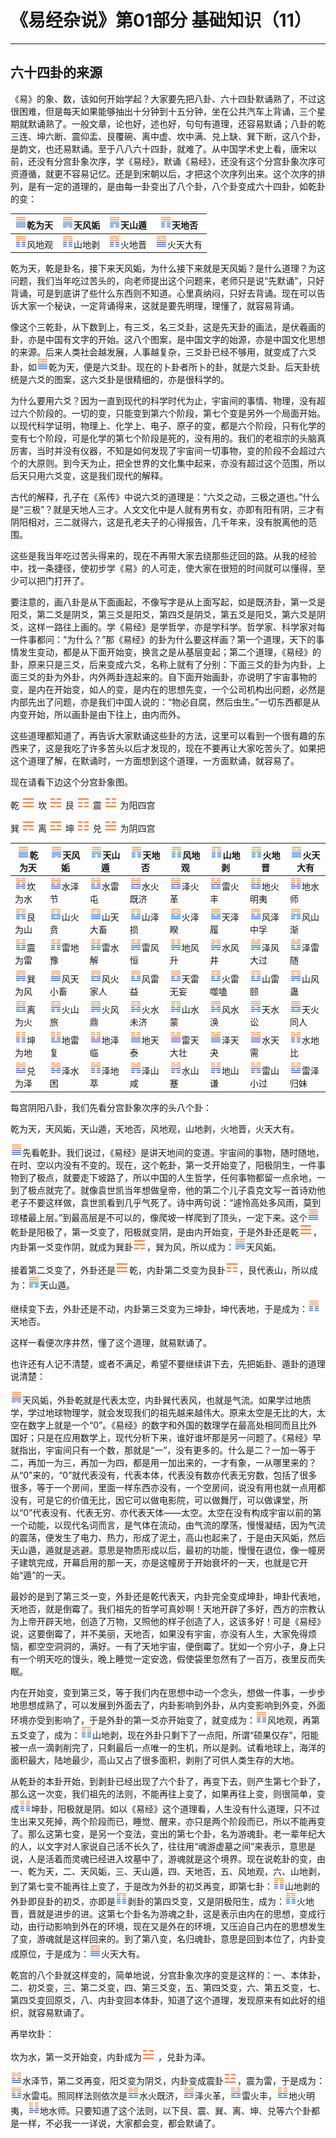 # 《易经杂说》第01部分 基础知识（11）

------

## 六十四卦的来源

《易》的象、数，该如何开始学起？大家要先把八卦、六十四卦默诵熟了，不过这很困难，但是每天如果能够抽出十分钟到十五分钟，坐在公共汽车上背诵，三个星期就默诵熟了。一般文章，论也好，述也好，句句有道理，还容易默诵；八卦的乾三连、坤六断、震仰盂、艮覆碗、离中虚、坎中满、兑上缺、巽下断，这八个卦，是韵文，也还易默诵。至于八八六十四卦，就难了。从中国学术史上看，唐宋以前，还没有分宫卦象次序，学《易经》，默诵《易经》，还没有这个分宫卦象次序可资遵循，就更不容易记忆。还是到宋朝以后，才把这个次序列出来。这个次序的排列，是有一定的道理的，是由每一卦变出了八个卦，八个卦变成六十四卦，如乾卦的变：

| ![img](%E5%85%AD%E5%8D%81%E5%9B%9B%E5%8D%A6%E7%9A%84%E6%9D%A5%E6%BA%90/gua1.png)乾为天 | ![img](%E5%85%AD%E5%8D%81%E5%9B%9B%E5%8D%A6%E7%9A%84%E6%9D%A5%E6%BA%90/gua44.png)天风姤 | ![img](%E5%85%AD%E5%8D%81%E5%9B%9B%E5%8D%A6%E7%9A%84%E6%9D%A5%E6%BA%90/gua33.png)天山遁 | ![img](%E5%85%AD%E5%8D%81%E5%9B%9B%E5%8D%A6%E7%9A%84%E6%9D%A5%E6%BA%90/gua12.png)天地否 |
| ------------------------------------------------------------ | ------------------------------------------------------------ | ------------------------------------------------------------ | ------------------------------------------------------------ |
| ![img](%E5%85%AD%E5%8D%81%E5%9B%9B%E5%8D%A6%E7%9A%84%E6%9D%A5%E6%BA%90/gua20.png)风地观 | ![img](%E5%85%AD%E5%8D%81%E5%9B%9B%E5%8D%A6%E7%9A%84%E6%9D%A5%E6%BA%90/gua23.png)山地剥 | ![img](%E5%85%AD%E5%8D%81%E5%9B%9B%E5%8D%A6%E7%9A%84%E6%9D%A5%E6%BA%90/gua35.png)火地晋 | ![img](%E5%85%AD%E5%8D%81%E5%9B%9B%E5%8D%A6%E7%9A%84%E6%9D%A5%E6%BA%90/gua14.png)火天大有 |

乾为天，乾是卦名，接下来天风姤，为什么接下来就是天风姤？是什么道理？为这问题，我们当年吃过苦头的，向老师提出这个问题来，老师只是说“先默诵”，只好背诵，可是到底讲了些什么东西则不知道。心里真纳闷，只好去背诵。现在可以告诉大家一个秘诀，一定背诵得来，这就是要先明理，理懂了，就容易背诵。

像这个三乾卦，从下数到上，有三爻，名三爻卦，这是先天卦的画法，是伏羲画的卦，亦是中国有文字的开始。这八个图案，是中国文字的始源，亦是中国文化思想的来源。后来人类社会越发展，人事越复杂，三爻卦已经不够用，就变成了六爻卦，如![img](%E5%85%AD%E5%8D%81%E5%9B%9B%E5%8D%A6%E7%9A%84%E6%9D%A5%E6%BA%90/gua1.png)乾为天，便是六爻卦。现在的卜卦者所卜的卦，就是六爻卦。后天卦统统是六爻的图案，这六爻卦是很精细的，亦是很科学的。

为什么要用六爻？因为一直到现代的科学时代为止，宇宙间的事情、物理，没有超过六个阶段的。一切的变，只能变到第六个阶段，第七个变是另外一个局面开始。以现代科学证明，物理上、化学上、电子、原子的变，都是六个阶段，只有化学的变有七个阶段，可是化学的第七个阶段是死的，没有用的。我们的老祖宗的头脑真厉害，当时并没有仪器，不知是如何发现了宇宙间一切事物，变的阶段不会超过六个的大原则。到今天为止，把全世界的文化集中起来，亦没有超过这个范围，所以后天只用六爻变，这是我们现代的解释。

古代的解释，孔子在《系传》中说六爻的道理是：“六爻之动，三极之道也。”什么是“三极”？就是天地人三才。人文文化中是人就有男有女，亦即有阳有阴，三才有阴阳相对，三二就得六，这是孔老夫子的心得报告，几千年来，没有脱离他的范围。

这些是我当年吃过苦头得来的，现在不再带大家去绕那些迂回的路。从我的经验中，找一条捷径，使初步学《易》的人可走，使大家在很短的时间就可以懂得，至少可以把门打开了。

要注意的，画八卦是从下面画起，不像写字是从上面写起，如是既济卦，第一爻是阳爻，第二爻是阴爻，第三爻是阳爻，第四爻是阴爻，第五爻是阳爻，第六爻是阴爻，这样一路往上画的。学《易经》是学哲学，亦是学科学。哲学家、科学家对每一件事都问：“为什么？”那《易经》的卦为什么要这样画？第一个道理，天下的事情发生变动，都是从下面开始变，换言之是从基层变起；第二个道理，《易经》的卦，原来只是三爻，后来变成六爻，名称上就有了分别：下面三爻的卦为内卦，上面三爻的卦为外卦，内外两卦连起来的。自下面开始画卦，亦说明了宇宙事物的变，是内在开始变，如人的变，是内在的思想先变，一个公司机构出问题，必然是内部先出了问题，亦是我们中国人说的：“物必自腐，然后虫生。”一切东西都是从内变开始，所以画卦是由下往上，由内而外。

这些道理都知道了，再告诉大家默诵这些卦的方法，这里可以看到一个很有趣的东西来了，这是我吃了许多苦头以后才发现的，现在不要再让大家吃苦头了。如果把这个道理了解，在默诵时，一方面想到这个道理，一方面默诵，就容易了。

现在请看下边这个分宫卦象图。

乾 ![img](%E5%85%AD%E5%8D%81%E5%9B%9B%E5%8D%A6%E7%9A%84%E6%9D%A5%E6%BA%90/guaRed1.png) 坎 ![img](%E5%85%AD%E5%8D%81%E5%9B%9B%E5%8D%A6%E7%9A%84%E6%9D%A5%E6%BA%90/guaRed6.png) 艮 ![img](%E5%85%AD%E5%8D%81%E5%9B%9B%E5%8D%A6%E7%9A%84%E6%9D%A5%E6%BA%90/guaRed7.png) 震 ![img](%E5%85%AD%E5%8D%81%E5%9B%9B%E5%8D%A6%E7%9A%84%E6%9D%A5%E6%BA%90/guaRed4.png) 为阳四宫

巽 ![img](%E5%85%AD%E5%8D%81%E5%9B%9B%E5%8D%A6%E7%9A%84%E6%9D%A5%E6%BA%90/guaRed5.png) 离 ![img](%E5%85%AD%E5%8D%81%E5%9B%9B%E5%8D%A6%E7%9A%84%E6%9D%A5%E6%BA%90/guaRed3.png) 坤 ![img](%E5%85%AD%E5%8D%81%E5%9B%9B%E5%8D%A6%E7%9A%84%E6%9D%A5%E6%BA%90/guaRed8.png) 兑 ![img](%E5%85%AD%E5%8D%81%E5%9B%9B%E5%8D%A6%E7%9A%84%E6%9D%A5%E6%BA%90/guaRed2.png) 为阴四宫

| ![img](%E5%85%AD%E5%8D%81%E5%9B%9B%E5%8D%A6%E7%9A%84%E6%9D%A5%E6%BA%90/gua1.png)乾为天 | ![img](%E5%85%AD%E5%8D%81%E5%9B%9B%E5%8D%A6%E7%9A%84%E6%9D%A5%E6%BA%90/gua44.png)天风姤 | ![img](%E5%85%AD%E5%8D%81%E5%9B%9B%E5%8D%A6%E7%9A%84%E6%9D%A5%E6%BA%90/gua33.png)天山遁 | ![img](%E5%85%AD%E5%8D%81%E5%9B%9B%E5%8D%A6%E7%9A%84%E6%9D%A5%E6%BA%90/gua12.png)天地否 | ![img](%E5%85%AD%E5%8D%81%E5%9B%9B%E5%8D%A6%E7%9A%84%E6%9D%A5%E6%BA%90/gua20.png)风地观 | ![img](%E5%85%AD%E5%8D%81%E5%9B%9B%E5%8D%A6%E7%9A%84%E6%9D%A5%E6%BA%90/gua23.png)山地剥 | ![img](%E5%85%AD%E5%8D%81%E5%9B%9B%E5%8D%A6%E7%9A%84%E6%9D%A5%E6%BA%90/gua35.png)火地晋 | ![img](%E5%85%AD%E5%8D%81%E5%9B%9B%E5%8D%A6%E7%9A%84%E6%9D%A5%E6%BA%90/gua14.png)火天大有 |
| ------------------------------------------------------------ | ------------------------------------------------------------ | ------------------------------------------------------------ | ------------------------------------------------------------ | ------------------------------------------------------------ | ------------------------------------------------------------ | ------------------------------------------------------------ | ------------------------------------------------------------ |
| ![img](%E5%85%AD%E5%8D%81%E5%9B%9B%E5%8D%A6%E7%9A%84%E6%9D%A5%E6%BA%90/gua29.png)坎为水 | ![img](%E5%85%AD%E5%8D%81%E5%9B%9B%E5%8D%A6%E7%9A%84%E6%9D%A5%E6%BA%90/gua60.png)水泽节 | ![img](%E5%85%AD%E5%8D%81%E5%9B%9B%E5%8D%A6%E7%9A%84%E6%9D%A5%E6%BA%90/gua3.png)水雷屯 | ![img](%E5%85%AD%E5%8D%81%E5%9B%9B%E5%8D%A6%E7%9A%84%E6%9D%A5%E6%BA%90/gua63.png)水火既济 | ![img](%E5%85%AD%E5%8D%81%E5%9B%9B%E5%8D%A6%E7%9A%84%E6%9D%A5%E6%BA%90/gua49.png)泽火革 | ![img](%E5%85%AD%E5%8D%81%E5%9B%9B%E5%8D%A6%E7%9A%84%E6%9D%A5%E6%BA%90/gua55.png)雷火丰 | ![img](%E5%85%AD%E5%8D%81%E5%9B%9B%E5%8D%A6%E7%9A%84%E6%9D%A5%E6%BA%90/gua36.png)地火明夷 | ![img](%E5%85%AD%E5%8D%81%E5%9B%9B%E5%8D%A6%E7%9A%84%E6%9D%A5%E6%BA%90/gua7.png)地水师 |
| ![img](%E5%85%AD%E5%8D%81%E5%9B%9B%E5%8D%A6%E7%9A%84%E6%9D%A5%E6%BA%90/gua52.png)艮为山 | ![img](%E5%85%AD%E5%8D%81%E5%9B%9B%E5%8D%A6%E7%9A%84%E6%9D%A5%E6%BA%90/gua22.png)山火贲 | ![img](%E5%85%AD%E5%8D%81%E5%9B%9B%E5%8D%A6%E7%9A%84%E6%9D%A5%E6%BA%90/gua26.png)山天大畜 | ![img](%E5%85%AD%E5%8D%81%E5%9B%9B%E5%8D%A6%E7%9A%84%E6%9D%A5%E6%BA%90/gua41.png)山泽损 | ![img](%E5%85%AD%E5%8D%81%E5%9B%9B%E5%8D%A6%E7%9A%84%E6%9D%A5%E6%BA%90/gua38.png)火泽睽 | ![img](%E5%85%AD%E5%8D%81%E5%9B%9B%E5%8D%A6%E7%9A%84%E6%9D%A5%E6%BA%90/gua10.png)天泽履 | ![img](%E5%85%AD%E5%8D%81%E5%9B%9B%E5%8D%A6%E7%9A%84%E6%9D%A5%E6%BA%90/gua61.png)风泽中孚 | ![img](%E5%85%AD%E5%8D%81%E5%9B%9B%E5%8D%A6%E7%9A%84%E6%9D%A5%E6%BA%90/gua53.png)风山渐 |
| ![img](%E5%85%AD%E5%8D%81%E5%9B%9B%E5%8D%A6%E7%9A%84%E6%9D%A5%E6%BA%90/gua51.png)震为雷 | ![img](%E5%85%AD%E5%8D%81%E5%9B%9B%E5%8D%A6%E7%9A%84%E6%9D%A5%E6%BA%90/gua16.png)雷地豫 | ![img](%E5%85%AD%E5%8D%81%E5%9B%9B%E5%8D%A6%E7%9A%84%E6%9D%A5%E6%BA%90/gua40.png)雷水解 | ![img](%E5%85%AD%E5%8D%81%E5%9B%9B%E5%8D%A6%E7%9A%84%E6%9D%A5%E6%BA%90/gua32.png)雷风恒 | ![img](%E5%85%AD%E5%8D%81%E5%9B%9B%E5%8D%A6%E7%9A%84%E6%9D%A5%E6%BA%90/gua46.png)地风升 | ![img](%E5%85%AD%E5%8D%81%E5%9B%9B%E5%8D%A6%E7%9A%84%E6%9D%A5%E6%BA%90/gua48.png)水风井 | ![img](%E5%85%AD%E5%8D%81%E5%9B%9B%E5%8D%A6%E7%9A%84%E6%9D%A5%E6%BA%90/gua28.png)泽风大过 | ![img](%E5%85%AD%E5%8D%81%E5%9B%9B%E5%8D%A6%E7%9A%84%E6%9D%A5%E6%BA%90/gua17.png)泽雷随 |
| ![img](%E5%85%AD%E5%8D%81%E5%9B%9B%E5%8D%A6%E7%9A%84%E6%9D%A5%E6%BA%90/gua57.png)巽为风 | ![img](%E5%85%AD%E5%8D%81%E5%9B%9B%E5%8D%A6%E7%9A%84%E6%9D%A5%E6%BA%90/gua9.png)风天小畜 | ![img](%E5%85%AD%E5%8D%81%E5%9B%9B%E5%8D%A6%E7%9A%84%E6%9D%A5%E6%BA%90/gua37.png)风火家人 | ![img](%E5%85%AD%E5%8D%81%E5%9B%9B%E5%8D%A6%E7%9A%84%E6%9D%A5%E6%BA%90/gua42.png)风雷益 | ![img](%E5%85%AD%E5%8D%81%E5%9B%9B%E5%8D%A6%E7%9A%84%E6%9D%A5%E6%BA%90/gua25.png)天雷无妄 | ![img](%E5%85%AD%E5%8D%81%E5%9B%9B%E5%8D%A6%E7%9A%84%E6%9D%A5%E6%BA%90/gua21.png)火雷噬嗑 | ![img](%E5%85%AD%E5%8D%81%E5%9B%9B%E5%8D%A6%E7%9A%84%E6%9D%A5%E6%BA%90/gua27.png)山雷颐 | ![img](%E5%85%AD%E5%8D%81%E5%9B%9B%E5%8D%A6%E7%9A%84%E6%9D%A5%E6%BA%90/gua18.png)山风蛊 |
| ![img](%E5%85%AD%E5%8D%81%E5%9B%9B%E5%8D%A6%E7%9A%84%E6%9D%A5%E6%BA%90/gua30.png)离为火 | ![img](%E5%85%AD%E5%8D%81%E5%9B%9B%E5%8D%A6%E7%9A%84%E6%9D%A5%E6%BA%90/gua56.png)火山旅 | ![img](%E5%85%AD%E5%8D%81%E5%9B%9B%E5%8D%A6%E7%9A%84%E6%9D%A5%E6%BA%90/gua50.png)火风鼎 | ![img](%E5%85%AD%E5%8D%81%E5%9B%9B%E5%8D%A6%E7%9A%84%E6%9D%A5%E6%BA%90/gua64.png)火水未济 | ![img](%E5%85%AD%E5%8D%81%E5%9B%9B%E5%8D%A6%E7%9A%84%E6%9D%A5%E6%BA%90/gua4.png)山水蒙 | ![img](%E5%85%AD%E5%8D%81%E5%9B%9B%E5%8D%A6%E7%9A%84%E6%9D%A5%E6%BA%90/gua59.png)风水涣 | ![img](%E5%85%AD%E5%8D%81%E5%9B%9B%E5%8D%A6%E7%9A%84%E6%9D%A5%E6%BA%90/gua6.png)天水讼 | ![img](%E5%85%AD%E5%8D%81%E5%9B%9B%E5%8D%A6%E7%9A%84%E6%9D%A5%E6%BA%90/gua13.png)天火同人 |
| ![img](%E5%85%AD%E5%8D%81%E5%9B%9B%E5%8D%A6%E7%9A%84%E6%9D%A5%E6%BA%90/gua2.png)坤为地 | ![img](%E5%85%AD%E5%8D%81%E5%9B%9B%E5%8D%A6%E7%9A%84%E6%9D%A5%E6%BA%90/gua24.png)地雷复 | ![img](%E5%85%AD%E5%8D%81%E5%9B%9B%E5%8D%A6%E7%9A%84%E6%9D%A5%E6%BA%90/gua19.png)地泽临 | ![img](%E5%85%AD%E5%8D%81%E5%9B%9B%E5%8D%A6%E7%9A%84%E6%9D%A5%E6%BA%90/gua11.png)地天泰 | ![img](%E5%85%AD%E5%8D%81%E5%9B%9B%E5%8D%A6%E7%9A%84%E6%9D%A5%E6%BA%90/gua34.png)雷天大壮 | ![img](%E5%85%AD%E5%8D%81%E5%9B%9B%E5%8D%A6%E7%9A%84%E6%9D%A5%E6%BA%90/gua43.png)泽天夬 | ![img](%E5%85%AD%E5%8D%81%E5%9B%9B%E5%8D%A6%E7%9A%84%E6%9D%A5%E6%BA%90/gua5.png)水天需 | ![img](%E5%85%AD%E5%8D%81%E5%9B%9B%E5%8D%A6%E7%9A%84%E6%9D%A5%E6%BA%90/gua8.png)水地比 |
| ![img](%E5%85%AD%E5%8D%81%E5%9B%9B%E5%8D%A6%E7%9A%84%E6%9D%A5%E6%BA%90/gua58.png)兑为泽 | ![img](%E5%85%AD%E5%8D%81%E5%9B%9B%E5%8D%A6%E7%9A%84%E6%9D%A5%E6%BA%90/gua47.png)泽水困 | ![img](%E5%85%AD%E5%8D%81%E5%9B%9B%E5%8D%A6%E7%9A%84%E6%9D%A5%E6%BA%90/gua45.png)泽地萃 | ![img](%E5%85%AD%E5%8D%81%E5%9B%9B%E5%8D%A6%E7%9A%84%E6%9D%A5%E6%BA%90/gua31.png)泽山咸 | ![img](%E5%85%AD%E5%8D%81%E5%9B%9B%E5%8D%A6%E7%9A%84%E6%9D%A5%E6%BA%90/gua39.png)水山蹇 | ![img](%E5%85%AD%E5%8D%81%E5%9B%9B%E5%8D%A6%E7%9A%84%E6%9D%A5%E6%BA%90/gua15.png)地山谦 | ![img](%E5%85%AD%E5%8D%81%E5%9B%9B%E5%8D%A6%E7%9A%84%E6%9D%A5%E6%BA%90/gua62.png)雷山小过 | ![img](%E5%85%AD%E5%8D%81%E5%9B%9B%E5%8D%A6%E7%9A%84%E6%9D%A5%E6%BA%90/gua54.png)雷泽归妹 |

每宫阴阳八卦，我们先看分宫卦象次序的头八个卦：

乾为天，天风姤，天山遁，天地否，风地观，山地剥，火地晋，火天大有。

 ![img](%E5%85%AD%E5%8D%81%E5%9B%9B%E5%8D%A6%E7%9A%84%E6%9D%A5%E6%BA%90/gua1.png)先看乾卦。我们说过，《易经》是讲天地间的变道。宇宙间的事物，随时随地，在时、空以内没有不变的。现在，这个乾卦，第一爻开始变了，阳极阴生，一件事物到了极点，就要走下坡路了，所以中国的人生哲学，任何事物都留一点余地，一到了极点就完了。就像袁世凯当年想做皇帝，他的第二个儿子袁克文写一首诗劝他老子不要这样做，袁世凯看到几乎气死了。诗中两句说：“遽怜高处多风雨，莫到琼楼最上层。”到最高层是不可以的，像爬坡一样爬到了顶头，一定下来。这个![img](%E5%85%AD%E5%8D%81%E5%9B%9B%E5%8D%A6%E7%9A%84%E6%9D%A5%E6%BA%90/gua1.png)乾卦是阳极了，第一爻变了，阳极就变阴，是由内开始变，于是外卦还是乾![img](%E5%85%AD%E5%8D%81%E5%9B%9B%E5%8D%A6%E7%9A%84%E6%9D%A5%E6%BA%90/guaRed1.png)，内卦第一爻变作阴，就成为巽卦![img](%E5%85%AD%E5%8D%81%E5%9B%9B%E5%8D%A6%E7%9A%84%E6%9D%A5%E6%BA%90/guaRed5.png)，巽为风，所以成为：![img](%E5%85%AD%E5%8D%81%E5%9B%9B%E5%8D%A6%E7%9A%84%E6%9D%A5%E6%BA%90/gua44.png)天风姤。

接着第二爻变了，外卦还是![img](%E5%85%AD%E5%8D%81%E5%9B%9B%E5%8D%A6%E7%9A%84%E6%9D%A5%E6%BA%90/guaRed1.png)乾，内卦第二爻变为艮卦![img](%E5%85%AD%E5%8D%81%E5%9B%9B%E5%8D%A6%E7%9A%84%E6%9D%A5%E6%BA%90/guaRed7.png)，艮代表山，所以成为：![img](%E5%85%AD%E5%8D%81%E5%9B%9B%E5%8D%A6%E7%9A%84%E6%9D%A5%E6%BA%90/gua33.png)天山遁。

继续变下去，外卦还是不动，内卦第三爻变为三坤卦，坤代表地，于是成为：![img](%E5%85%AD%E5%8D%81%E5%9B%9B%E5%8D%A6%E7%9A%84%E6%9D%A5%E6%BA%90/gua12.png)天地否。

这样一看便次序井然，懂了这个道理，就易默诵了。

也许还有人记不清楚，或者不满足，希望不要继续讲下去，先把姤卦、遁卦的道理说清楚：

 ![img](%E5%85%AD%E5%8D%81%E5%9B%9B%E5%8D%A6%E7%9A%84%E6%9D%A5%E6%BA%90/gua44.png)天风姤，外卦乾就是代表太空，内卦巽代表风，也就是气流。如果学过地质学，学过地球物理学，就会发现我们的祖先越来越伟大。原来太空是无比的大，太空在数字上就是一个“0”。《易经》的数字和外国的数理学在最高处相同而且比外国好；只是在应用数学上，现代分析下来，谁好谁坏那是另一问题了。《易经》早就指出，宇宙间只有一个数，那就是“一”，没有更多的。什么是二？一加一等于二，再加一为三，再加一为四，都是用一加出来的，一才有象，一从哪里来的？从“0”来的，“0”就代表没有，代表本体，代表没有数亦代表无穷数，包括了很多很多，等于一个房间，里面一样东西亦没有，一个空房间，说没有用也就一点用都没有，可是它的价值无比，因它可以做电影院，可以做舞厅，可以做课堂，所以“0”代表没有、代表无穷、亦代表天体——太空。太空在没有构成宇宙以前的第一个动能，以现代名词而言，是气体在流动，由气流的摩荡，慢慢凝结，因为气流的震荡，便发生了电力、热力，形成了泥土，高山也起来了，于是由天风姤，然后天山遁，遁就是逃避。意思是物质形成以后，最初的功能，慢慢在退位，像一幢房子建筑完成，开幕启用的那一天，亦是这幢房于开始衰坏的一天，也就是它开始“遁”的一天。

最妙的是到了第三爻一变，外卦还是乾代表天，内卦完全变成坤卦，坤卦代表地，天地否，就是倒霉了。我们祖先的哲学可真妙啊！天地开辟了多好，西方的宗教认为上帝开辟天地，创造了万物，又照他的样子创造了人，这该多好！可是《易经》说，这要倒霉了，并不美丽，天地否，如果没有宇宙，亦没有人生，大家免得烦恼，都空空洞洞的，满好。一有了天地宇宙，便倒霉了。犹如一个穷小子，身上只有一个明天吃的馒头，晚上睡觉一定安逸，假使袋里忽然有了一百万，夜里反而失眠。

内在开始变，变到第三爻，等于我们内在思想中动一个念头，想做一件事，一步步地思想成熟了，可以发展到外面去了，内卦影响到外卦，从内变影响到外变，外面环境亦受到影响了，于是外卦的第一爻亦开始变了，就变成为：![img](%E5%85%AD%E5%8D%81%E5%9B%9B%E5%8D%A6%E7%9A%84%E6%9D%A5%E6%BA%90/gua20.png)风地观，再第五爻变了，成为：![img](%E5%85%AD%E5%8D%81%E5%9B%9B%E5%8D%A6%E7%9A%84%E6%9D%A5%E6%BA%90/gua23.png)山地剥，现在外卦只剩下了一点阳，所谓“硕果仅存”，阳能被一点一滴剥削完了，只剩最后一点唯一的生机，所以是剥。试看地球上，海洋的面积最大，陆地最少，高山又占了很多面积，剥削了可供人类生存的大地。

从乾卦的本卦开始，到剥卦已经出现了六个卦了，再变下去，则产生第七个卦了，那么这一次变，我们祖先的法则，不能再往上变了，如果再往上变，则很简单，变成![img](%E5%85%AD%E5%8D%81%E5%9B%9B%E5%8D%A6%E7%9A%84%E6%9D%A5%E6%BA%90/gua2.png)坤卦，阳极就是阴。如以《易经》这个道理看，人生没有什么道理，只不过生出来又死掉，两个阶段而已，睡觉、醒来，亦只是两个阶段而已，所以不能再变了。那么这第七变，是另一个变法，变出的第七个卦，名为游魂卦。老一辈年纪大的人，以文字对人家说自己活不长久了，往往用“魂游虚墓之间”来表示，意思是说，人是活着而灵魂已经进入坟墓中了，游魂就是这个境界。现在说乾卦的变，由一、乾为天，二、天风姤，三、天山遁，四、天地否，五、风地观，六、山地剥，到了第七变不能再往上变了，于是改为外卦的初爻再变，即第七卦：![img](%E5%85%AD%E5%8D%81%E5%9B%9B%E5%8D%A6%E7%9A%84%E6%9D%A5%E6%BA%90/gua23.png)山地剥的外卦即艮卦的初爻，亦即是![img](%E5%85%AD%E5%8D%81%E5%9B%9B%E5%8D%A6%E7%9A%84%E6%9D%A5%E6%BA%90/gua23.png)剥卦的第四爻变，又是阴极阳生，成为：![img](%E5%85%AD%E5%8D%81%E5%9B%9B%E5%8D%A6%E7%9A%84%E6%9D%A5%E6%BA%90/gua35.png)火地晋，晋就是进步的进。这第七个卦名为游魂之卦，这是表示由内在的思想，变成行动，由行动影响到外在的环境，现在又是外在的环境，又压迫自己内在的思想发生了变，游魂就是这样回来的。到了第八变，名归魂卦，意思是回到本位了，内卦变成原位，于是成为：![img](%E5%85%AD%E5%8D%81%E5%9B%9B%E5%8D%A6%E7%9A%84%E6%9D%A5%E6%BA%90/gua14.png)火天大有。

乾宫的八个卦就这样变的，简单地说，分宫卦象次序的变是这样的：一、本体卦，二、初爻变，三、第二爻变，四、第三爻变，五、第四爻变，六、第五爻变，七、第四爻变回原爻，八、内卦变回本体卦，知道了这个道理，发现原来有如此好的组织，就容易默诵了。

再举坎卦：

坎为水，第一爻开始变，内卦成为![img](%E5%85%AD%E5%8D%81%E5%9B%9B%E5%8D%A6%E7%9A%84%E6%9D%A5%E6%BA%90/guaRed2.png) ，兑卦为泽。

 ![img](%E5%85%AD%E5%8D%81%E5%9B%9B%E5%8D%A6%E7%9A%84%E6%9D%A5%E6%BA%90/gua60.png)水泽节，第二爻再变，阳爻变为阴爻，内卦变成震卦![img](%E5%85%AD%E5%8D%81%E5%9B%9B%E5%8D%A6%E7%9A%84%E6%9D%A5%E6%BA%90/guaRed4.png)，震为雷，于是成为：![img](%E5%85%AD%E5%8D%81%E5%9B%9B%E5%8D%A6%E7%9A%84%E6%9D%A5%E6%BA%90/gua3.png)水雷屯。照同样法则依次是![img](%E5%85%AD%E5%8D%81%E5%9B%9B%E5%8D%A6%E7%9A%84%E6%9D%A5%E6%BA%90/gua63.png)水火既济，![img](%E5%85%AD%E5%8D%81%E5%9B%9B%E5%8D%A6%E7%9A%84%E6%9D%A5%E6%BA%90/gua49.png)泽火革，![img](%E5%85%AD%E5%8D%81%E5%9B%9B%E5%8D%A6%E7%9A%84%E6%9D%A5%E6%BA%90/gua55.png)雷火丰，![img](%E5%85%AD%E5%8D%81%E5%9B%9B%E5%8D%A6%E7%9A%84%E6%9D%A5%E6%BA%90/gua36.png)地火明夷，![img](%E5%85%AD%E5%8D%81%E5%9B%9B%E5%8D%A6%E7%9A%84%E6%9D%A5%E6%BA%90/gua7.png)地水师。只要知道了这个法则，以下艮、震、巽、离、坤、兑等六个卦都是一样，不必我一一详说，大家都会变，都会默诵了。